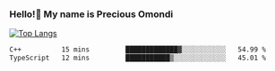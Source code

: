 ### Hello!👋 My name is Precious Omondi 

[![Top Langs](https://github-readme-stats.vercel.app/api/top-langs/?username=Presho99&langs_count=8&theme=dark)](https://github.com/Presho99/github-readme-stats)



<!--START_SECTION:waka-->

```txt
C++          15 mins         █████████████▓░░░░░░░░░░░   54.99 %
TypeScript   12 mins         ███████████▒░░░░░░░░░░░░░   45.01 %
```

<!--END_SECTION:waka-->

